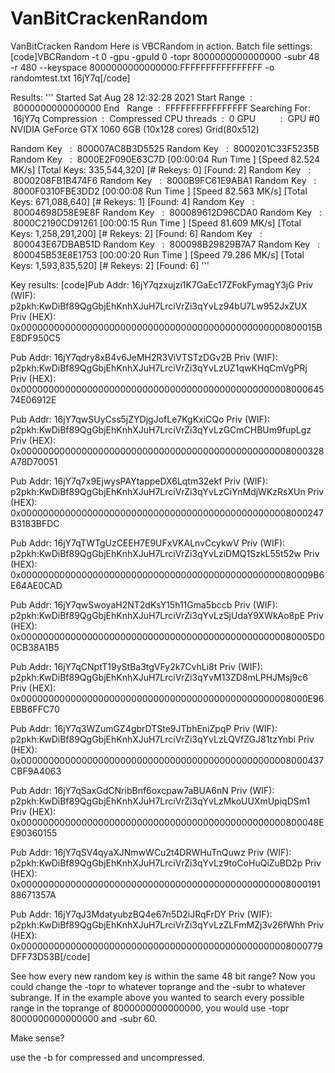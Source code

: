 # VanBitCrackenRandom
VanBitCracken Random
Here is VBCRandom in action.
Batch file settings:
[code]VBCRandom -t 0 -gpu -gpuId 0 -topr 8000000000000000 -subr 48 -r 480 --keyspace 8000000000000000:FFFFFFFFFFFFFFFF -o randomtest.txt 16jY7q[/code]

Results:
'''
Started Sat Aug 28 12:32:28 2021
Start Range  :  8000000000000000
End   Range  :  FFFFFFFFFFFFFFFF
Searching For:  16jY7q
Compression  :  Compressed
CPU threads  :  0
GPU          :  GPU #0 NVIDIA GeForce GTX 1060 6GB (10x128 cores) Grid(80x512)

Random Key   :  800007AC8B3D5525
Random Key   :  8000201C33F5235B
Random Key   :  8000E2F090E63C7D
 [00:00:04 Run Time ] [Speed 82.524 MK/s] [Total Keys: 335,544,320] [# Rekeys: 0] [Found: 2]
Random Key   :  8000208FB1B474F6
Random Key   :  8000B9FC61E9ABA1
Random Key   :  8000F0310FBE3DD2
 [00:00:08 Run Time ] [Speed 82.563 MK/s] [Total Keys: 671,088,640] [# Rekeys: 1] [Found: 4]
Random Key   :  80004698D58E9E8F
Random Key   :  800089612D96CDA0
Random Key   :  8000C2190CD91261
 [00:00:15 Run Time ] [Speed 81.609 MK/s] [Total Keys: 1,258,291,200] [# Rekeys: 2] [Found: 6]
Random Key   :  800043E67DBAB51D
Random Key   :  800098B29829B7A7
Random Key   :  800045B53E8E1753
 [00:00:20 Run Time ] [Speed 79.286 MK/s] [Total Keys: 1,593,835,520] [# Rekeys: 2] [Found: 6]
 '''

Key results:
[code]Pub Addr: 16jY7qzxujzi1K7GaEc17ZFokFymagY3jG
Priv (WIF): p2pkh:KwDiBf89QgGbjEhKnhXJuH7LrciVrZi3qYvLz94bU7Lw952JxZUX
Priv (HEX): 0x000000000000000000000000000000000000000000000000800015BE8DF950C5

Pub Addr: 16jY7qdry8xB4v6JeMH2R3ViVTSTzDGv2B
Priv (WIF): p2pkh:KwDiBf89QgGbjEhKnhXJuH7LrciVrZi3qYvLzUZ1qwKHqCmVgPRj
Priv (HEX): 0x000000000000000000000000000000000000000000000000800064574E06912E

Pub Addr: 16jY7qwSUyCss5jZYDjgJofLe7KgKxiCQo
Priv (WIF): p2pkh:KwDiBf89QgGbjEhKnhXJuH7LrciVrZi3qYvLzGCmCHBUm9fupLgz
Priv (HEX): 0x0000000000000000000000000000000000000000000000008000328A78D70051

Pub Addr: 16jY7q7x9EjwysPAYtappeDX6Lqtm32ekf
Priv (WIF): p2pkh:KwDiBf89QgGbjEhKnhXJuH7LrciVrZi3qYvLzCiYnMdjWKzRsXUn
Priv (HEX): 0x0000000000000000000000000000000000000000000000008000247B3183BFDC

Pub Addr: 16jY7qTWTgUzCEEH7E9UFxVKALnvCcykwV
Priv (WIF): p2pkh:KwDiBf89QgGbjEhKnhXJuH7LrciVrZi3qYvLziDMQ1SzkL55t52w
Priv (HEX): 0x00000000000000000000000000000000000000000000000080009B6E64AE0CAD

Pub Addr: 16jY7qwSwoyaH2NT2dKsY15h11Gma5bccb
Priv (WIF): p2pkh:KwDiBf89QgGbjEhKnhXJuH7LrciVrZi3qYvLzSjUdaY9XWkAo8pE
Priv (HEX): 0x00000000000000000000000000000000000000000000000080005D00CB38A1B5

Pub Addr: 16jY7qCNptT19yStBa3tgVFy2k7CvhLi8t
Priv (WIF): p2pkh:KwDiBf89QgGbjEhKnhXJuH7LrciVrZi3qYvM13ZD8mLPHJMsj9c6
Priv (HEX): 0x0000000000000000000000000000000000000000000000008000E96EBB6FFC70

Pub Addr: 16jY7q3WZumGZ4gbrDTSte9JTbhEniZpqP
Priv (WIF): p2pkh:KwDiBf89QgGbjEhKnhXJuH7LrciVrZi3qYvLzLQVfZGJ81tzYnbi
Priv (HEX): 0x0000000000000000000000000000000000000000000000008000437CBF9A4063

Pub Addr: 16jY7qSaxGdCNribBnf6oxcpaw7aBUA6nN
Priv (WIF): p2pkh:KwDiBf89QgGbjEhKnhXJuH7LrciVrZi3qYvLzMkoUUXmUpiqDSm1
Priv (HEX): 0x000000000000000000000000000000000000000000000000800048EE90360155

Pub Addr: 16jY7qSV4qyaXJNmwWCu2t4DRWHuTnQuwz
Priv (WIF): p2pkh:KwDiBf89QgGbjEhKnhXJuH7LrciVrZi3qYvLz9toCoHuQiZuBD2p
Priv (HEX): 0x000000000000000000000000000000000000000000000000800019188671357A

Pub Addr: 16jY7qJ3MdatyubzBQ4e67n5D2iJRqFrDY
Priv (WIF): p2pkh:KwDiBf89QgGbjEhKnhXJuH7LrciVrZi3qYvLzZLFmMZj3v26fWhh
Priv (HEX): 0x0000000000000000000000000000000000000000000000008000779DFF73D53B[/code]

See how every new random key is within the same 48 bit range? Now you could change the -topr to whatever toprange and the -subr to whatever subrange. If in the example above you wanted to search every possible range in the toprange of 8000000000000000, you would use -topr 8000000000000000 and -subr 60.

Make sense?

use the -b for compressed and uncompressed.
